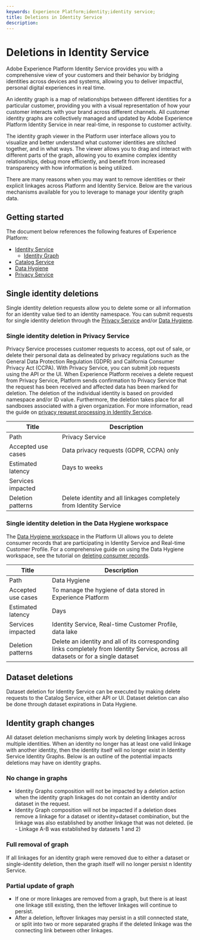 ```yaml
---
keywords: Experience Platform;identity;identity service;
title: Deletions in Identity Service
description: 
---
```

# Deletions in Identity Service

Adobe Experience Platform Identity Service provides you with a comprehensive view of your customers and their behavior by bridging identities across devices and systems, allowing you to deliver impactful, personal digital experiences in real time.

An identity graph is a map of relationships between different identities for a particular customer, providing you with a visual representation of how your customer interacts with your brand across different channels. All customer identity graphs are collectively managed and updated by Adobe Experience Platform Identity Service in near real-time, in response to customer activity.

The identity graph viewer in the Platform user interface allows you to visualize and better understand what customer identities are stitched together, and in what ways. The viewer allows you to drag and interact with different parts of the graph, allowing you to examine complex identity relationships, debug more efficiently, and benefit from increased transparency with how information is being utilized.

There are many reasons when you may want to remove identities or their explicit linkages across Platform and Identity Service. Below are the various mechanisms available for you to leverage to manage your identity graph data.

## Getting started

The document below references the following features of Experience Platform:

* [Identity Service](home.md)
  * [Identity Graph](./ui/identity-graph-viewer.md)
* [Catalog Service](../catalog/home.md)
* [Data Hygiene](../hygiene/home.md)
* [Privacy Service](../privacy-service/home.md)

## Single identity deletions

Single identity deletion requests allow you to delete some or all information for an identity value tied to an identity namespace. You can submit requests for single identity deletion through the [Privacy Service](../privacy-service/home.md) and/or [Data Hygiene](../hygiene/home.md).

### Single identity deletion in Privacy Service 

Privacy Service processes customer requests to access, opt out of sale, or delete their personal data as delineated by privacy regulations such as the General Data Protection Regulation (GDPR) and California Consumer Privacy Act (CCPA). With Privacy Service, you can submit job requests using the API or the UI. When Experience Platform receives a delete request from Privacy Service, Platform sends confirmation to Privacy Service that the request has been received and affected data has been marked for deletion. The deletion of the individual identity is based on provided namespace and/or ID value. Furthermore, the deletion takes place for all sandboxes associated with a given organization. For more information, read the guide on [privacy request processing in Identity Service](privacy.md).

| Title | Description |
| --- | --- |
| Path | Privacy Service |
| Accepted use cases | Data privacy requests (GDPR, CCPA) only |
| Estimated latency | Days to weeks |
| Services impacted |
| Deletion patterns | Delete identity and all linkages completely from Identity Service | 

### Single identity deletion in the Data Hygiene workspace

The [Data Hygiene workspace](../hygiene/ui/overview.md) in the Platform UI allows you to delete consumer records that are participating in Identity Service and Real-time Customer Profile. For a comprehensive guide on using the Data Hygiene workspace, see the tutorial on [deleting consumer records](../hygiene/ui/delete-consumer.md).

| Title | Description |
| --- | --- |
| Path | Data Hygiene |
| Accepted use cases | To manage the hygiene of data stored in Experience Platform |
| Estimated latency | Days|
| Services impacted | Identity Service, Real-time Customer Profile, data lake |
| Deletion patterns | Delete an identity and all of its corresponding links completely from Identity Service, across all datasets or for a single dataset | 

## Dataset deletions 

Dataset deletion for Identity Service can be executed by making delete requests to the Catalog Service, either API or UI. Dataset deletion can also be done through dataset expirations in Data Hygiene.

## Identity graph changes

All dataset deletion mechanisms simply work by deleting linkages across multiple identities. When an identity no longer has at least one valid linkage with another identity, then the identity itself will no longer exist in Identity Service Identity Graphs. Below is an outline of the potential impacts deletions may have on identity graphs. 

### No change in graphs

* Identity Graphs composition will not be impacted by a deletion action when the identity graph linkages do not contain an identity and/or dataset in the request. 
* Identity Graph composition will not be impacted if a deletion does remove a linkage for a dataset or identity+dataset combination, but the linkage was also established by another linkage that was not deleted. (ie - Linkage A-B was established by datasets 1 and 2)

### Full removal of graph

If all linkages for an identity graph were removed due to either a dataset or single-identity deletion, then the graph itself will no longer persist n Identity Service. 

### Partial update of graph

* If one or more linkages are removed from a graph, but there is at least one linkage still existing, then the leftover linkages will continue to persist.
* After a deletion, leftover linkages may persist in a still connected state, or split into two or more separated graphs if the deleted linkage was the connecting link between other linkages. 